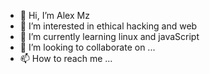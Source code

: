 - 👋 Hi, I’m Alex Mz
- 👀 I’m interested in ethical hacking and web
- 🌱 I’m currently learning linux and javaScript
- 💞️ I’m looking to collaborate on ...
- 📫 How to reach me ...

<!---
alexmuzige/alexmuzige is a ✨ special ✨ repository because its `README.md` (this file) appears on your GitHub profile.
You can click the Preview link to take a look at your changes.
--->
